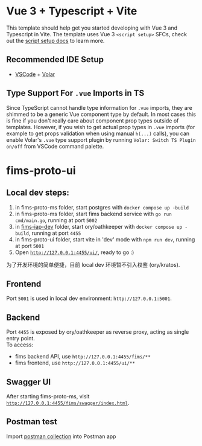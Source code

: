 # Vue 3 + Typescript + Vite

This template should help get you started developing with Vue 3 and Typescript in Vite. The template uses Vue 3 `<script setup>` SFCs, check out the [script setup docs](https://v3.vuejs.org/api/sfc-script-setup.html#sfc-script-setup) to learn more.

## Recommended IDE Setup

- [VSCode](https://code.visualstudio.com/) + [Volar](https://marketplace.visualstudio.com/items?itemName=johnsoncodehk.volar)

## Type Support For `.vue` Imports in TS

Since TypeScript cannot handle type information for `.vue` imports, they are shimmed to be a generic Vue component type by default. In most cases this is fine if you don't really care about component prop types outside of templates. However, if you wish to get actual prop types in `.vue` imports (for example to get props validation when using manual `h(...)` calls), you can enable Volar's `.vue` type support plugin by running `Volar: Switch TS Plugin on/off` from VSCode command palette.

# fims-proto-ui
## Local dev steps:
1. in fims-proto-ms folder, start postgres with `docker compose up -build`
2. in fims-proto-ms folder, start fims backend service with `go run cmd/main.go`, running at port `5002`
3. in [fims-iap-dev](https://github.com/fims-proto/fims-iap-dev) folder, start ory/oathkeeper with `docker compose up -build`, running at port `4455`
4. in fims-proto-ui folder, start vite in 'dev' mode with `npm run dev`, running at port `5001`
5. Open [`http://127.0.0.1:4455/ui/`](http://127.0.0.1:4455/ui/), ready to go :)

为了开发环境的简单便捷，目前 local dev 环境暂不引入权鉴 (ory/kratos).   

## Frontend
Port `5001` is used in local dev environment: `http://127.0.0.1:5001`.  

## Backend
Port `4455` is exposed by ory/oathkeeper as reverse proxy, acting as single entry point.  
To access:
- fims backend API, use `http://127.0.0.1:4455/fims/**`
- fims frontend, use `http://127.0.0.1:4455/ui/**`

## Swagger UI
After starting fims-proto-ms, visit [`http://127.0.0.1:4455/fims/swagger/index.html`](http://127.0.0.1:4455/fims/swagger/index.html).  

## Postman test
Import [postman collection](https://github.com/fims-proto/fims-proto-ms/tree/master/pm_collection) into Postman app
